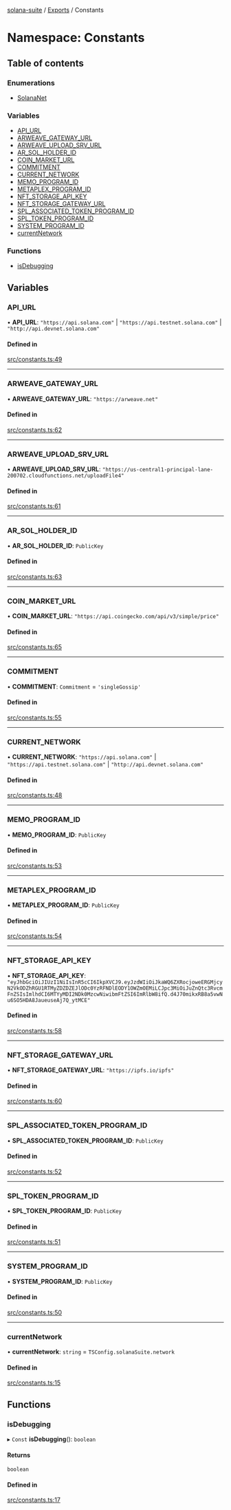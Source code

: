 [solana-suite](../README.md) / [Exports](../modules.md) / Constants

# Namespace: Constants

## Table of contents

### Enumerations

- [SolanaNet](../enums/Constants.SolanaNet.md)

### Variables

- [API\_URL](Constants.md#api_url)
- [ARWEAVE\_GATEWAY\_URL](Constants.md#arweave_gateway_url)
- [ARWEAVE\_UPLOAD\_SRV\_URL](Constants.md#arweave_upload_srv_url)
- [AR\_SOL\_HOLDER\_ID](Constants.md#ar_sol_holder_id)
- [COIN\_MARKET\_URL](Constants.md#coin_market_url)
- [COMMITMENT](Constants.md#commitment)
- [CURRENT\_NETWORK](Constants.md#current_network)
- [MEMO\_PROGRAM\_ID](Constants.md#memo_program_id)
- [METAPLEX\_PROGRAM\_ID](Constants.md#metaplex_program_id)
- [NFT\_STORAGE\_API\_KEY](Constants.md#nft_storage_api_key)
- [NFT\_STORAGE\_GATEWAY\_URL](Constants.md#nft_storage_gateway_url)
- [SPL\_ASSOCIATED\_TOKEN\_PROGRAM\_ID](Constants.md#spl_associated_token_program_id)
- [SPL\_TOKEN\_PROGRAM\_ID](Constants.md#spl_token_program_id)
- [SYSTEM\_PROGRAM\_ID](Constants.md#system_program_id)
- [currentNetwork](Constants.md#currentnetwork)

### Functions

- [isDebugging](Constants.md#isdebugging)

## Variables

### API\_URL

• **API\_URL**: ``"https://api.solana.com"`` \| ``"https://api.testnet.solana.com"`` \| ``"http://api.devnet.solana.com"``

#### Defined in

[src/constants.ts:49](https://github.com/fukaoi/solana-suite/blob/ed5a1bc/src/constants.ts#L49)

___

### ARWEAVE\_GATEWAY\_URL

• **ARWEAVE\_GATEWAY\_URL**: ``"https://arweave.net"``

#### Defined in

[src/constants.ts:62](https://github.com/fukaoi/solana-suite/blob/ed5a1bc/src/constants.ts#L62)

___

### ARWEAVE\_UPLOAD\_SRV\_URL

• **ARWEAVE\_UPLOAD\_SRV\_URL**: ``"https://us-central1-principal-lane-200702.cloudfunctions.net/uploadFile4"``

#### Defined in

[src/constants.ts:61](https://github.com/fukaoi/solana-suite/blob/ed5a1bc/src/constants.ts#L61)

___

### AR\_SOL\_HOLDER\_ID

• **AR\_SOL\_HOLDER\_ID**: `PublicKey`

#### Defined in

[src/constants.ts:63](https://github.com/fukaoi/solana-suite/blob/ed5a1bc/src/constants.ts#L63)

___

### COIN\_MARKET\_URL

• **COIN\_MARKET\_URL**: ``"https://api.coingecko.com/api/v3/simple/price"``

#### Defined in

[src/constants.ts:65](https://github.com/fukaoi/solana-suite/blob/ed5a1bc/src/constants.ts#L65)

___

### COMMITMENT

• **COMMITMENT**: `Commitment` = `'singleGossip'`

#### Defined in

[src/constants.ts:55](https://github.com/fukaoi/solana-suite/blob/ed5a1bc/src/constants.ts#L55)

___

### CURRENT\_NETWORK

• **CURRENT\_NETWORK**: ``"https://api.solana.com"`` \| ``"https://api.testnet.solana.com"`` \| ``"http://api.devnet.solana.com"``

#### Defined in

[src/constants.ts:48](https://github.com/fukaoi/solana-suite/blob/ed5a1bc/src/constants.ts#L48)

___

### MEMO\_PROGRAM\_ID

• **MEMO\_PROGRAM\_ID**: `PublicKey`

#### Defined in

[src/constants.ts:53](https://github.com/fukaoi/solana-suite/blob/ed5a1bc/src/constants.ts#L53)

___

### METAPLEX\_PROGRAM\_ID

• **METAPLEX\_PROGRAM\_ID**: `PublicKey`

#### Defined in

[src/constants.ts:54](https://github.com/fukaoi/solana-suite/blob/ed5a1bc/src/constants.ts#L54)

___

### NFT\_STORAGE\_API\_KEY

• **NFT\_STORAGE\_API\_KEY**: ``"eyJhbGciOiJIUzI1NiIsInR5cCI6IkpXVCJ9.eyJzdWIiOiJkaWQ6ZXRocjoweERGMjcyN2VkODZhRGU1RTMyZDZDZEJlODc0YzRFNDlEODY1OWZmOEMiLCJpc3MiOiJuZnQtc3RvcmFnZSIsImlhdCI6MTYyMDI2NDk0MzcwNiwibmFtZSI6ImRlbW8ifQ.d4J70mikxRB8a5vwNu6SO5HDA8JaueuseAj7Q_ytMCE"``

#### Defined in

[src/constants.ts:58](https://github.com/fukaoi/solana-suite/blob/ed5a1bc/src/constants.ts#L58)

___

### NFT\_STORAGE\_GATEWAY\_URL

• **NFT\_STORAGE\_GATEWAY\_URL**: ``"https://ipfs.io/ipfs"``

#### Defined in

[src/constants.ts:60](https://github.com/fukaoi/solana-suite/blob/ed5a1bc/src/constants.ts#L60)

___

### SPL\_ASSOCIATED\_TOKEN\_PROGRAM\_ID

• **SPL\_ASSOCIATED\_TOKEN\_PROGRAM\_ID**: `PublicKey`

#### Defined in

[src/constants.ts:52](https://github.com/fukaoi/solana-suite/blob/ed5a1bc/src/constants.ts#L52)

___

### SPL\_TOKEN\_PROGRAM\_ID

• **SPL\_TOKEN\_PROGRAM\_ID**: `PublicKey`

#### Defined in

[src/constants.ts:51](https://github.com/fukaoi/solana-suite/blob/ed5a1bc/src/constants.ts#L51)

___

### SYSTEM\_PROGRAM\_ID

• **SYSTEM\_PROGRAM\_ID**: `PublicKey`

#### Defined in

[src/constants.ts:50](https://github.com/fukaoi/solana-suite/blob/ed5a1bc/src/constants.ts#L50)

___

### currentNetwork

• **currentNetwork**: `string` = `TSConfig.solanaSuite.network`

#### Defined in

[src/constants.ts:15](https://github.com/fukaoi/solana-suite/blob/ed5a1bc/src/constants.ts#L15)

## Functions

### isDebugging

▸ `Const` **isDebugging**(): `boolean`

#### Returns

`boolean`

#### Defined in

[src/constants.ts:17](https://github.com/fukaoi/solana-suite/blob/ed5a1bc/src/constants.ts#L17)
